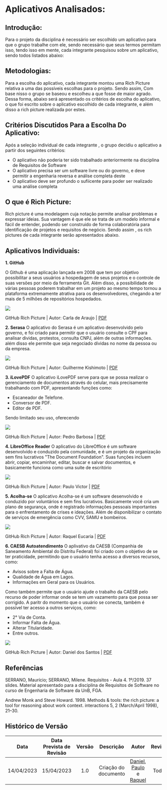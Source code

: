 # Aplicativos Analisados:

## Introdução:
Para o projeto da disciplina é necessário ser escolhido um aplicativo para que o grupo trabalhe com ele, sendo necessário que seus termos permitam isso, tendo isso em mente, cada integrante pesquisou sobre um aplicativo, sendo todos listados abaixo:</p>

## Metodologias:
Para a escolha do aplicativo, cada integrante montou uma Rich Picture relativa a uma das possíveis escolhas para o projeto. Sendo assim, Com base nisso o grupo se baseou e escolheu a que fosse de maior agrado. Dessa forma, abaixo será apresentado os critérios de escolha do aplicativo, o que foi escrito sobre o aplicativo escolhido de cada integrante, e além disso a   rich picture realizada por estes. 
  
## Critérios Discutidos Para a Escolha Do Aplicativo:
Após a seleção individual de cada integrante , o grupo decidiu o aplicativo a partir dos seguintes critérios:
- O aplicativo não poderia ter sido trabalhado anteriormente na disciplina de Requisitos de Software
- O aplicativo precisa ser um software livre ou do governo, e deve permitir a engenharia reversa e análise completa deste
- O aplicativo deve ser profundo o sufiicente para poder ser realizado uma análise completa
    
## O que é Rich Picture:
Rich picture é uma modelagem cuja notação permite analisar problemas e expressar ideias. Sua vantagem é que ele se trata de um modelo informal e fácil de entender, podendo ser construido de forma colaboratória para identificação de projetos e requisitos de negócio. Sendo assim , os rich pictures de cada integrante serão apresentados abaixo.

## Aplicativos Individuais:

**1. GitHub**

O Github é uma aplicação lançada em 2008 que tem por objetivo possibilitar a seus usuários a hospedagem de seus projetos e o controle de suas versões por meio da ferramenta Git. Além disso, a possibilidade de várias pessoas poderem trabalhar em um projeto ao mesmo tempo tornou a plataforma extremamente atrativa para os desenvolvedores, chegando a ter mais de 5 milhões de repositórios hospedados.

![](../../assets/rastreabilidade/individual/richpicturecarla.png)

GitHub Rich Picture | Autor: Carla de Araujo | [PDF]()


**2. Serasa**
O aplicativo do Serasa é um aplicativo desenvolvido pelo governo, e foi criado para permitir que o usuário consulte o CPF para analisar dividas, protestos, consulta CNPJ, além de outras informações. além disso ele permite que seja negociado dívidas no nome da pessoa ou da empresa.

![](../../assets/rastreabilidade/individual/richpictureguilherme.png)

GitHub Rich Picture | Autor: Guilherme Kishimoto | [PDF]()


**3. iLovePDF**
O aplicativo iLovePDF serve para que se possa realizar o gerenciamento de documentos através do celular, mais precisamente trabalhando com PDF, apresentando funções como:

* Escaneador de Telefone.
* Conversor de PDF.
* Editor de PDF.

Sendo limitado seu uso, oferecendo

![](../../assets/rastreabilidade/individual/richpicturepedro.png)

GitHub Rich Picture | Autor: Pedro Barbosa | [PDF]()

**4. LibreOffice Reader**
O aplicativo do LibreOffice  é um software desenvolvido e conduzido pela comunidade, e é um projeto da organização sem fins lucrativos "The Document Foundation". Suas funções incluem abrir, copiar, encaminhar, editar, buscar e salvar documentos, e basicamente funciona como uma suite de escritório

![](../../assets/rastreabilidade/individual/richpicturepaulo.png)

GitHub Rich Picture | Autor: Paulo Victor | [PDF]()


**5. Acolha-se**
O aplicativo Acolha-se  é um software desenvolvido e conduzido por voluntários e sem fins lucrativos. Basicamente você cria um plano de segurança, onde é registrado informações pessoais importantes para o enfrentamento de crises e ideações. Além de disponibilizar o contato de serviços de emergência como CVV, SAMU e bombeiros.

![](../../assets/rastreabilidade/individual/richpictureraquel.png)

GitHub Rich Picture | Autor: Raquel Eucaria | [PDF]()

**6. CAESB Autoatendimento**
O aplivativo da CAESB (Companhia de Saneamento Ambiental do Distritu Federal) foi criado com o objetivo de se ter praticidade, permitindo que o usuário tenha acesso a diversos recursos, como:

* Avisos sobre a Falta de Água.
* Qualidade de Água em Lagos.
* Informações em Geral para os Usuários.

Como também permite que o usuário ajude o trabalho da CAESB pelo recurso de poder informar onde se tem um vazamento para que possa ser corrigido.
A paritr do momento que o usuário se conecta, também é possível ter acesso a outros serviços, como:

* 2° Via de Conta.
* Informar Falta de Água.
* Alterar Titularidade.
* Entre outros.

![](../../assets/rastreabilidade/individual/richpicturedaniel.png)

GitHub Rich Picture | Autor: Daniel dos Santos | [PDF]()


## Referências

SERRANO, Maurício; SERRANO, Milene. Requisitos - Aula 4. 1º/2019. 37 slides. Material apresentado para a disciplina de Requisitos de Software no curso de Engenharia de Software da UnB, FGA.

Andrew Monk and Steve Howard. 1998. Methods & tools: the rich picture: a tool for reasoning about work context. interactions 5, 2 (March/April 1998), 21–30. 

## Histórico de Versão
|    Data    | Data Prevista de Revisão | Versão |      Descrição       |                                                                Autor                                                                 |               Revisor               |
| :--------: | :----------------------: | :----: | :------------------: | :----------------------------------------------------------------------------------------------------------------------------------: | :---------------------------------: |
| 14/04/2023 |        15/04/2023        |  1.0   | Criação do documento | [Daniel](https://github.com/daniel-de-sousa), [Paulo](https://github.com/PauloVictorFS) e [Raquel](https://github.com/raqueleucaria) | Todos |